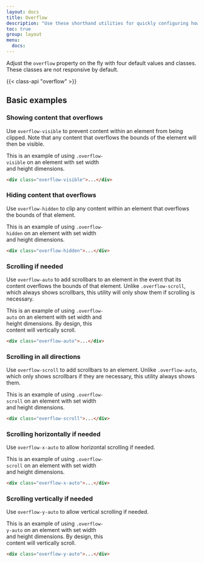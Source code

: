 ```yaml
---
layout: docs
title: Overflow
description: "Use these shorthand utilities for quickly configuring how content overflows an element."
toc: true
group: layout
menu:
  docs:    
---
```


Adjust the `overflow` property on the fly with four default values and classes. These classes are not responsive by default.

{{< class-api "overflow" >}}

## Basic examples

### Showing content that overflows

Use `overflow-visible` to prevent content within an element from being clipped. Note that any content that overflows the bounds of the element will then be visible.

<div class="bd-example d-flex justify-content-center bg-light">
 <div class="overflow-visible p-3 mb-3 mb-md-0 me-md-3 bg-white shadow" style="max-width: 260px; max-height: 100px;">
    This is an example of using <code>.overflow-visible</code> on an element with set width and height dimensions.
  </div>
</div>

```html
<div class="overflow-visible">...</div>
```

### Hiding content that overflows

Use `overflow-hidden` to clip any content within an element that overflows the bounds of that element.

<div class="bd-example d-flex justify-content-center bg-light">
 <div class="overflow-hidden p-3 mb-3 mb-md-0 me-md-3 bg-white shadow" style="max-width: 260px; max-height: 100px;">
    This is an example of using <code>.overflow-hidden</code> on an element with set width and height dimensions.
  </div>
</div>

```html
<div class="overflow-hidden">...</div>
```

### Scrolling if needed

Use `overflow-auto` to add scrollbars to an element in the event that its content overflows the bounds of that element. Unlike `.overflow-scroll`, which always shows scrollbars, this utility will only show them if scrolling is necessary.

<div class="bd-example d-flex justify-content-center bg-light">
 <div class="overflow-auto p-3 mb-3 mb-md-0 me-md-3 bg-white shadow" style="max-width: 260px; max-height: 100px;">
    This is an example of using <code>.overflow-auto</code> on an element with set width and height dimensions. By design, this content will vertically scroll.
  </div>
</div>

```html
<div class="overflow-auto">...</div>
```

### Scrolling in all directions

Use `overflow-scroll` to add scrollbars to an element. Unlike `.overflow-auto`, which only shows scrollbars if they are necessary, this utility always shows them. 

<div class="bd-example d-flex justify-content-center bg-light">
 <div class="overflow-scroll p-3 mb-3 mb-md-0 me-md-3 bg-white shadow" style="max-width: 260px; max-height: 100px;">
    This is an example of using <code>.overflow-scroll</code> on an element with set width and height dimensions.
  </div>
</div>

```html
<div class="overflow-scroll">...</div>
```

### Scrolling horizontally if needed

Use `overflow-x-auto` to allow horizontal scrolling if needed.

<div class="bd-example d-flex justify-content-center bg-light">
 <div class="overflow-x-auto p-3 mb-3 mb-md-0 me-md-3 bg-white shadow" style="max-width: 260px; max-height: 100px;">
    <div class="text-nowrap p-2">This is an example of using <code>.overflow-scroll</code> on an element with set width and height dimensions.</div>
  </div>
</div>

```html
<div class="overflow-x-auto">...</div>
```

### Scrolling vertically if needed

Use `overflow-y-auto` to allow vertical scrolling if needed.

<div class="bd-example d-flex justify-content-center bg-light">
 <div class="overflow-y-auto p-3 mb-3 mb-md-0 me-md-3 bg-white shadow" style="max-width: 260px; max-height: 100px;">
    This is an example of using <code>.overflow-y-auto</code> on an element with set width and height dimensions. By design, this content will vertically scroll.
  </div>
</div>


```html
<div class="overflow-y-auto">...</div>
```